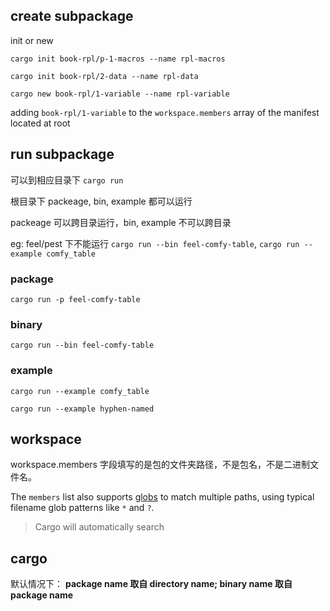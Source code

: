 ## create subpackage

init or new

`cargo init book-rpl/p-1-macros --name rpl-macros`

`cargo init book-rpl/2-data --name rpl-data`

`cargo new book-rpl/1-variable --name rpl-variable`

adding `book-rpl/1-variable` to the `workspace.members` array of the manifest located at root

## run subpackage

可以到相应目录下 `cargo run`

根目录下 packeage, bin, example 都可以运行

packeage 可以跨目录运行，bin, example 不可以跨目录

eg: feel/pest 下不能运行 `cargo run --bin feel-comfy-table`, `cargo run --example comfy_table`

### package

`cargo run -p feel-comfy-table`

### binary

`cargo run --bin feel-comfy-table`

### example

`cargo run --example comfy_table`

`cargo run --example hyphen-named`

## workspace

workspace.members 字段填写的是包的文件夹路径，不是包名，不是二进制文件名。

The `members` list also supports [globs](https://docs.rs/glob/0.3.0/glob/struct.Pattern.html) to match multiple paths, using typical filename glob patterns like `*` and `?`.

> Cargo will automatically search

## cargo

默认情况下：
**package name 取自 directory name; binary name 取自 package name**

